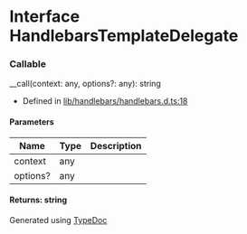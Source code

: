 # Interface HandlebarsTemplateDelegate


### Callable
__call(context: any, options?: any): string
  
* Defined in [lib/handlebars/handlebars.d.ts:18](https://github.com/kimamula/typedoc/blob/HEAD/src/lib/handlebars/handlebars.d.ts#L18)


#### Parameters

| Name | Type | Description |
| ---- | ---- | ---- |
| context | any|  |
| options? | any|  |

#### Returns: string



Generated using [TypeDoc](http://typedoc.io)

